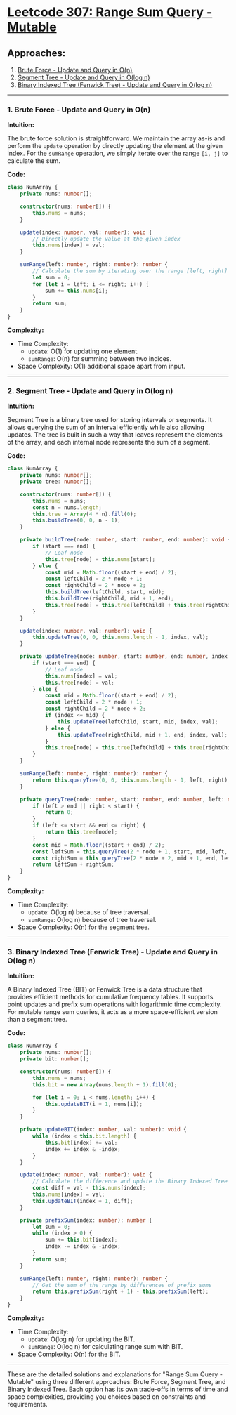 # [Leetcode 307: Range Sum Query - Mutable](https://leetcode.com/problems/range-sum-query-mutable/)

## Approaches:
1. [Brute Force - Update and Query in O(n)](#1-brute-force---update-and-query-in-on)
2. [Segment Tree - Update and Query in O(log n)](#2-segment-tree---update-and-query-in-olog-n)
3. [Binary Indexed Tree (Fenwick Tree) - Update and Query in O(log n)](#3-binary-indexed-tree-fenwick-tree---update-and-query-in-olog-n)

---

### 1. Brute Force - Update and Query in O(n)

**Intuition:**

The brute force solution is straightforward. We maintain the array as-is and perform the `update` operation by directly updating the element at the given index. For the `sumRange` operation, we simply iterate over the range `[i, j]` to calculate the sum.

**Code:**

```typescript
class NumArray {
    private nums: number[];

    constructor(nums: number[]) {
        this.nums = nums;
    }

    update(index: number, val: number): void {
        // Directly update the value at the given index
        this.nums[index] = val;
    }

    sumRange(left: number, right: number): number {
        // Calculate the sum by iterating over the range [left, right]
        let sum = 0;
        for (let i = left; i <= right; i++) {
            sum += this.nums[i];
        }
        return sum;
    }
}
```

**Complexity:**

- Time Complexity:
  - `update`: O(1) for updating one element.
  - `sumRange`: O(n) for summing between two indices.
- Space Complexity: O(1) additional space apart from input.

---

### 2. Segment Tree - Update and Query in O(log n)

**Intuition:**

Segment Tree is a binary tree used for storing intervals or segments. It allows querying the sum of an interval efficiently while also allowing updates. The tree is built in such a way that leaves represent the elements of the array, and each internal node represents the sum of a segment.

**Code:**

```typescript
class NumArray {
    private nums: number[];
    private tree: number[];

    constructor(nums: number[]) {
        this.nums = nums;
        const n = nums.length;
        this.tree = Array(4 * n).fill(0);
        this.buildTree(0, 0, n - 1);
    }

    private buildTree(node: number, start: number, end: number): void {
        if (start === end) {
            // Leaf node
            this.tree[node] = this.nums[start];
        } else {
            const mid = Math.floor((start + end) / 2);
            const leftChild = 2 * node + 1;
            const rightChild = 2 * node + 2;
            this.buildTree(leftChild, start, mid);
            this.buildTree(rightChild, mid + 1, end);
            this.tree[node] = this.tree[leftChild] + this.tree[rightChild];
        }
    }

    update(index: number, val: number): void {
        this.updateTree(0, 0, this.nums.length - 1, index, val);
    }

    private updateTree(node: number, start: number, end: number, index: number, val: number): void {
        if (start === end) {
            // Leaf node
            this.nums[index] = val;
            this.tree[node] = val;
        } else {
            const mid = Math.floor((start + end) / 2);
            const leftChild = 2 * node + 1;
            const rightChild = 2 * node + 2;
            if (index <= mid) {
                this.updateTree(leftChild, start, mid, index, val);
            } else {
                this.updateTree(rightChild, mid + 1, end, index, val);
            }
            this.tree[node] = this.tree[leftChild] + this.tree[rightChild];
        }
    }

    sumRange(left: number, right: number): number {
        return this.queryTree(0, 0, this.nums.length - 1, left, right);
    }

    private queryTree(node: number, start: number, end: number, left: number, right: number): number {
        if (left > end || right < start) {
            return 0;
        }
        if (left <= start && end <= right) {
            return this.tree[node];
        }
        const mid = Math.floor((start + end) / 2);
        const leftSum = this.queryTree(2 * node + 1, start, mid, left, right);
        const rightSum = this.queryTree(2 * node + 2, mid + 1, end, left, right);
        return leftSum + rightSum;
    }
}
```

**Complexity:**

- Time Complexity:
  - `update`: O(log n) because of tree traversal.
  - `sumRange`: O(log n) because of tree traversal.
- Space Complexity: O(n) for the segment tree.

---

### 3. Binary Indexed Tree (Fenwick Tree) - Update and Query in O(log n)

**Intuition:**

A Binary Indexed Tree (BIT) or Fenwick Tree is a data structure that provides efficient methods for cumulative frequency tables. It supports point updates and prefix sum operations with logarithmic time complexity. For mutable range sum queries, it acts as a more space-efficient version than a segment tree.

**Code:**

```typescript
class NumArray {
    private nums: number[];
    private bit: number[];

    constructor(nums: number[]) {
        this.nums = nums;
        this.bit = new Array(nums.length + 1).fill(0);

        for (let i = 0; i < nums.length; i++) {
            this.updateBIT(i + 1, nums[i]);
        }
    }

    private updateBIT(index: number, val: number): void {
        while (index < this.bit.length) {
            this.bit[index] += val;
            index += index & -index;
        }
    }

    update(index: number, val: number): void {
        // Calculate the difference and update the Binary Indexed Tree
        const diff = val - this.nums[index];
        this.nums[index] = val;
        this.updateBIT(index + 1, diff);
    }

    private prefixSum(index: number): number {
        let sum = 0;
        while (index > 0) {
            sum += this.bit[index];
            index -= index & -index;
        }
        return sum;
    }

    sumRange(left: number, right: number): number {
        // Get the sum of the range by differences of prefix sums
        return this.prefixSum(right + 1) - this.prefixSum(left);
    }
}
```

**Complexity:**

- Time Complexity:
  - `update`: O(log n) for updating the BIT.
  - `sumRange`: O(log n) for calculating range sum with BIT.
- Space Complexity: O(n) for the BIT.

---

These are the detailed solutions and explanations for "Range Sum Query - Mutable" using three different approaches: Brute Force, Segment Tree, and Binary Indexed Tree. Each option has its own trade-offs in terms of time and space complexities, providing you choices based on constraints and requirements.


